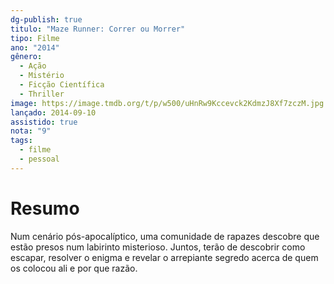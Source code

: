 ```yaml
---
dg-publish: true
titulo: "Maze Runner: Correr ou Morrer"
tipo: Filme
ano: "2014"
gênero:
  - Ação
  - Mistério
  - Ficção Científica
  - Thriller
image: https://image.tmdb.org/t/p/w500/uHnRw9Kccevck2KdmzJ8Xf7zczM.jpg
lançado: 2014-09-10
assistido: true
nota: "9"
tags:
  - filme
  - pessoal
---
```

# Resumo
Num cenário pós-apocalíptico, uma comunidade de rapazes descobre que estão presos num labirinto misterioso. Juntos, terão de descobrir como escapar, resolver o enigma e revelar o arrepiante segredo acerca de quem os colocou ali e por que razão.
